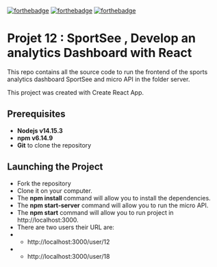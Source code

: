 [![forthebadge](https://forthebadge.com/images/badges/uses-html.svg)](https://forthebadge.com)
[![forthebadge](https://forthebadge.com/images/badges/uses-css.svg)](https://forthebadge.com)
[![forthebadge](https://forthebadge.com/images/badges/made-with-javascript.svg)](https://forthebadge.com)

# Projet 12 : SportSee , Develop an analytics Dashboard with React

This repo contains all the source code to run the frontend of the sports analytics dashboard SportSee and micro API in the folder server.

This project was created with Create React App.

## Prerequisites

- **Nodejs v14.15.3**
- **npm v6.14.9**
- **Git** to clone the repository

## Launching the Project

- Fork the repository
- Clone it on your computer.
- The **npm install** command will allow you to install the dependencies.
- The **npm start-server** command will allow you to run the micro API.
- The **npm start** command will allow you to run project in http://localhost:3000.
- There are two users their URL are:
- - http://localhost:3000/user/12
- - http://localhost:3000/user/18
